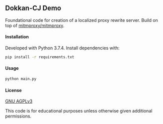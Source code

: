 ## Dokkan-CJ Demo

Foundational code for creation of a localized proxy rewrite server. Build on top of [mitmproxy/mitmproxy](https://github.com/mitmproxy/mitmproxy).

#### Installation

Developed with Python 3.7.4. Install dependencies with:

```bash
pip install -r requirements.txt
```

#### Usage

```bash
python main.py
```

#### License
[GNU AGPLv3](https://choosealicense.com/licenses/agpl-3.0)

This code is for educational purposes unless otherwise given additional permissions.